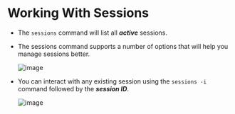 # Working With Sessions

- The `sessions` command will list all ***active*** sessions. 

- The sessions command supports a number of options that will help you manage sessions better.

  ![image](https://user-images.githubusercontent.com/63872951/187033518-b5f96fb4-5f9e-4687-8b34-476b457a5e7a.png)

- You can interact with any existing session using the `sessions -i` command followed by the ***session ID***.

  ![image](https://user-images.githubusercontent.com/63872951/187033552-c181c0bb-1302-4ee3-a493-ad950da0248c.png) 
